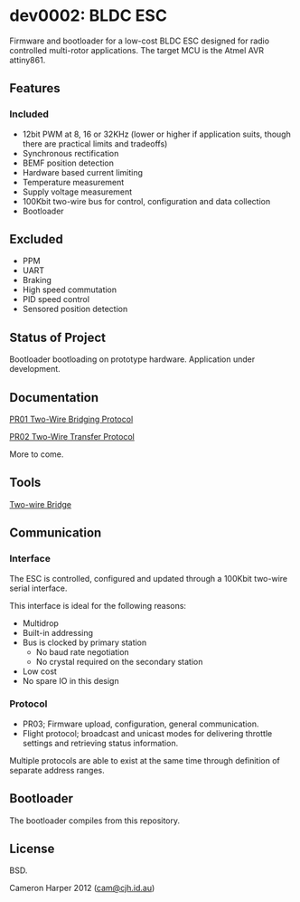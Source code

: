 # dev0002: BLDC ESC

Firmware and bootloader for a low-cost BLDC ESC designed for radio controlled multi-rotor applications. The target MCU is the Atmel AVR attiny861.

## Features
### Included
* 12bit PWM at 8, 16 or 32KHz (lower or higher if application suits, though there are practical limits and tradeoffs)
* Synchronous rectification
* BEMF position detection
* Hardware based current limiting
* Temperature measurement
* Supply voltage measurement
* 100Kbit two-wire bus for control, configuration and data collection
* Bootloader

## Excluded
* PPM
* UART
* Braking
* High speed commutation
* PID speed control
* Sensored position detection

## Status of Project
Bootloader bootloading on prototype hardware.
Application under development.

## Documentation
[PR01 Two-Wire Bridging Protocol](http://cjh.id.au/doc/doc0002-0.01.pdf)

[PR02 Two-Wire Transfer Protocol](http://cjh.id.au/doc/doc0004-0.01.pdf)

More to come.

## Tools

[Two-wire Bridge](http://github/cjhdev/dev0001)

## Communication
### Interface
The ESC is controlled, configured and updated through a 100Kbit two-wire serial interface.

This interface is ideal for the following reasons:
* Multidrop
* Built-in addressing
* Bus is clocked by primary station
    * No baud rate negotiation
    * No crystal required on the secondary station
* Low cost
* No spare IO in this design

### Protocol
* PR03; Firmware upload, configuration, general communication.
* Flight protocol; broadcast and unicast modes for delivering throttle settings and retrieving status information.

Multiple protocols are able to exist at the same time through definition of separate address ranges.

## Bootloader
The bootloader compiles from this repository. 

## License
BSD.

Cameron Harper 2012
(cam@cjh.id.au) 
